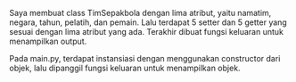 Saya membuat class TimSepakbola dengan lima atribut, yaitu namatim, negara, tahun, pelatih, dan pemain. Lalu terdapat 5 setter dan 5 getter yang sesuai dengan lima atribut yang ada. Terakhir dibuat fungsi keluaran untuk menampilkan output.

Pada main.py, terdapat instansiasi dengan menggunakan constructor dari objek, lalu dipanggil fungsi keluaran untuk menampilkan objek. 
